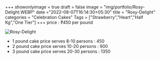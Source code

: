 +++
showonlyimage = true
draft = false
image = "img/portfolio/Rosy-Delight.WEBP"
date ="2022-08-07T16:14:30+05:30"
title = "Rosy-Delight"
categories = "Celebration Cakes"
Tags = ["Strawberry","Heart","Half Kg","One Tier"]
+++
price : ₹450 per pound
<!--more-->
![Rosy-Delight](/img/portfolio/Rosy-Delight.WEBP)
* 1 pound cake price serves 8-10 persons : 450
* 2 pound cake price serves 10-20 persons : 900
* 3 pound cake price serves 20-30 persons : 1350
